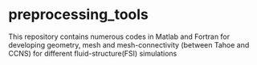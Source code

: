 # preprocessing_tools
This repository contains numerous codes in Matlab and Fortran for developing geometry, mesh and mesh-connectivity (between Tahoe and CCNS) for different fluid-structure(FSI) simulations
